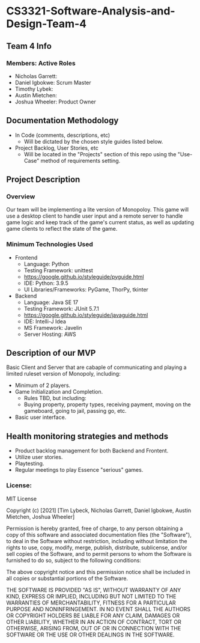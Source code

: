 # CS3321-Software-Analysis-and-Design-Team-4

## Team 4 Info
### Members: Active Roles
* Nicholas Garrett: 
* Daniel Igbokwe: Scrum Master
* Timothy Lybek:
* Austin Mietchen: 
* Joshua Wheeler: Product Owner
## Documentation Methodology
* In Code (comments, descriptions, etc)
    * Will be dictated by the chosen style guides listed below.
* Project Backlog, User Stories, etc
    * Will be located in the "Projects" section of this repo using the "Use-Case" method of requirements setting. 
## Project Description
### Overview
Our team will be implementing a lite version of Monopoloy. This game will use a desktop client to handle user input and a remote server to handle game logic and keep track of the game's current status, as well as updating game clients to reflect the state of the game. 
### Minimum Technologies Used
* Frontend 
     * Language: Python
     * Testing Framework: unittest
     * https://google.github.io/styleguide/pyguide.html
     * IDE: Python: 3.9.5
     * UI Libraries/Frameworks: PyGame, ThorPy, tkinter
* Backend
     * Language: Java SE 17 
     * Testing Framework: JUnit 5.7.1
     * https://google.github.io/styleguide/javaguide.html
     * IDE: Intelli-J Idea
     * MS Framework: Javelin
     * Server Hosting: AWS

## Description of our MVP
Basic Client and Server that are cabaple of communicating and playing a limited ruleset version of Monopoly, including:
* Minimum of 2 players.
* Game Initialization and Completion.
    * Rules TBD, but including:
    * Buying property, property types, receiving payment, moving on the gameboard, going to jail, passing go, etc. 
* Basic user interface.
## Health monitoring strategies and methods
* Product backlog management for both Backend and Frontent.
* Utilize user stories.
* Playtesting.
* Regular meetings to play Essence "serious" games.

### License:
MIT License

Copyright (c) [2021] [Tim Lybeck, Nicholas Garrett, Daniel Igbokwe, Austin Mietchen, Joshua Wheeler]

Permission is hereby granted, free of charge, to any person obtaining a copy
of this software and associated documentation files (the "Software"), to deal
in the Software without restriction, including without limitation the rights
to use, copy, modify, merge, publish, distribute, sublicense, and/or sell
copies of the Software, and to permit persons to whom the Software is
furnished to do so, subject to the following conditions:

The above copyright notice and this permission notice shall be included in all
copies or substantial portions of the Software.

THE SOFTWARE IS PROVIDED "AS IS", WITHOUT WARRANTY OF ANY KIND, EXPRESS OR
IMPLIED, INCLUDING BUT NOT LIMITED TO THE WARRANTIES OF MERCHANTABILITY,
FITNESS FOR A PARTICULAR PURPOSE AND NONINFRINGEMENT. IN NO EVENT SHALL THE
AUTHORS OR COPYRIGHT HOLDERS BE LIABLE FOR ANY CLAIM, DAMAGES OR OTHER
LIABILITY, WHETHER IN AN ACTION OF CONTRACT, TORT OR OTHERWISE, ARISING FROM,
OUT OF OR IN CONNECTION WITH THE SOFTWARE OR THE USE OR OTHER DEALINGS IN THE
SOFTWARE.
